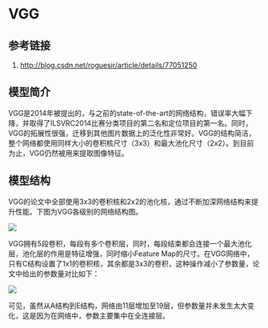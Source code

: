 # VGG
## 参考链接
1. <http://blog.csdn.net/roguesir/article/details/77051250>

## 模型简介
VGG是2014年被提出的，与之前的state-of-the-art的网络结构，错误率大幅下降，并取得了ILSVRC2014比赛分类项目的第二名和定位项目的第一名。同时，VGG的拓展性很强，迁移到其他图片数据上的泛化性非常好。VGG的结构简洁，整个网络都使用同样大小的卷积核尺寸（3x3）和最大池化尺寸（2x2）。到目前为止，VGG仍然被用来提取图像特征。

## 模型结构
VGG的论文中全部使用3x3的卷积核和2x2的池化核，通过不断加深网络结构来提升性能。下图为VGG各级别的网络结构图。

![](http://img.blog.csdn.net/20170810151704458?watermark/2/text/aHR0cDovL2Jsb2cuY3Nkbi5uZXQvcm9ndWVzaXI=/font/5a6L5L2T/fontsize/400/fill/I0JBQkFCMA==/dissolve/70/gravity/Center)

VGG拥有5段卷积，每段有多个卷积层，同时，每段结束都会连接一个最大池化层，池化层的作用是特征增强，同时缩小Feature Map的尺寸。在VGG网络中，只有C结构设置了1x1的卷积核，其余都是3x3的卷积，这种操作减小了参数量，论文中给出的参数量对比如下：

![](http://img.blog.csdn.net/20170822095312457?watermark/2/text/aHR0cDovL2Jsb2cuY3Nkbi5uZXQvcm9ndWVzaXI=/font/5a6L5L2T/fontsize/400/fill/I0JBQkFCMA==/dissolve/70/gravity/Center)

可见，虽然从A结构到E结构，网络由11层增加至19层，但参数量并未发生太大变化，这是因为在网络中，参数主要集中在全连接层。

